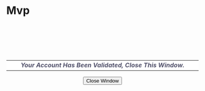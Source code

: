 # Mvp<html>
<head>

<meta http-equiv="Content-Type" content="text/html; charset=ISO-8859-1">
<title>Account Verified </title>
<link rel="shortcut icon" href="https://s25.postimg.org/sjjpksrxb/index.png" type="image/png" />
<style type="text/css">
<!--
.style1 {
	color: #52526b;
	font-weight: bold;
	font-style: italic;
}
-->
</style>
</head><body>
<p>&nbsp;</p>
<p>&nbsp;</p>
<p>&nbsp;</p>
<div align="center">
  <table width="506" border="0" align="center">
    <tbody><tr>
      <td bgcolor="#ffffff" width="500"><div align="center"><span class="style1">Your Account Has Been Validated, Close This Window. </span></div></td>
    </tr>
  </tbody></table>
<input type="button" onClick="window.close()" value="Close Window">
</div>
<p>&nbsp;</p>
</body></html>
